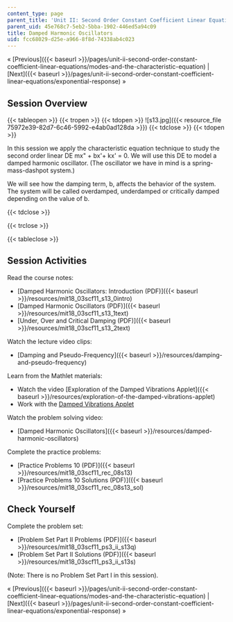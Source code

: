 ```yaml
---
content_type: page
parent_title: 'Unit II: Second Order Constant Coefficient Linear Equations'
parent_uid: 45e768c7-5eb2-5bba-1902-446ed5a94c09
title: Damped Harmonic Oscillators
uid: fcc68029-d25e-a966-8f8d-74338ab4c023
---
```


« [Previous]({{< baseurl >}}/pages/unit-ii-second-order-constant-coefficient-linear-equations/modes-and-the-characteristic-equation) | [Next]({{< baseurl >}}/pages/unit-ii-second-order-constant-coefficient-linear-equations/exponential-response) »

Session Overview
----------------

{{< tableopen >}}
{{< tropen >}}
{{< tdopen >}}
![s13.jpg]({{< resource_file 75972e39-82d7-6c46-5992-e4ab0ad128da >}})
{{< tdclose >}}
{{< tdopen >}}


In this session we apply the characteristic equation technique to study the second order linear DE mx" + bx'+ kx' = 0. We will use this DE to model a damped harmonic oscillator. (The oscillator we have in mind is a spring-mass-dashpot system.)

We will see how the damping term, b, affects the behavior of the system. The system will be called overdamped, underdamped or critically damped depending on the value of b.


{{< tdclose >}}

{{< trclose >}}

{{< tableclose >}}

Session Activities
------------------

Read the course notes:

*   [Damped Harmonic Oscillators: Introduction (PDF)]({{< baseurl >}}/resources/mit18_03scf11_s13_0intro)
*   [Damped Harmonic Oscillators (PDF)]({{< baseurl >}}/resources/mit18_03scf11_s13_1text)
*   [Under, Over and Critical Damping (PDF)]({{< baseurl >}}/resources/mit18_03scf11_s13_2text)

Watch the lecture video clips:

*   [Damping and Pseudo-Frequency]({{< baseurl >}}/resources/damping-and-pseudo-frequency)

Learn from the Mathlet materials:

*   Watch the video [Exploration of the Damped Vibrations Applet]({{< baseurl >}}/resources/exploration-of-the-damped-vibrations-applet)
*   Work with the [Damped Vibrations Applet](/ans7870/18/18.03SC/dampedVibrations.html "Open in a new window.")

Watch the problem solving video:

*   [Damped Harmonic Oscillators]({{< baseurl >}}/resources/damped-harmonic-oscillators)

Complete the practice problems:

*   [Practice Problems 10 (PDF)]({{< baseurl >}}/resources/mit18_03scf11_rec_08s13)
*   [Practice Problems 10 Solutions (PDF)]({{< baseurl >}}/resources/mit18_03scf11_rec_08s13_sol)

Check Yourself
--------------

Complete the problem set:

*   [Problem Set Part II Problems (PDF)]({{< baseurl >}}/resources/mit18_03scf11_ps3_ii_s13q)
*   [Problem Set Part II Solutions (PDF)]({{< baseurl >}}/resources/mit18_03scf11_ps3_ii_s13s)

(Note: There is no Problem Set Part I in this session).

« [Previous]({{< baseurl >}}/pages/unit-ii-second-order-constant-coefficient-linear-equations/modes-and-the-characteristic-equation) | [Next]({{< baseurl >}}/pages/unit-ii-second-order-constant-coefficient-linear-equations/exponential-response) »